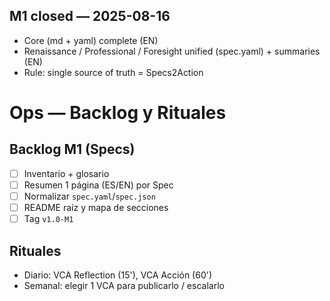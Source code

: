 ## M1 closed — 2025-08-16
- Core (md + yaml) complete (EN)
- Renaissance / Professional / Foresight unified (spec.yaml) + summaries (EN)
- Rule: single source of truth = Specs2Action

# Ops — Backlog y Rituales

## Backlog M1 (Specs)
- [ ] Inventario + glosario
- [ ] Resumen 1 página (ES/EN) por Spec
- [ ] Normalizar `spec.yaml`/`spec.json`
- [ ] README raíz y mapa de secciones
- [ ] Tag `v1.0-M1`

## Rituales
- Diario: VCA Reflection (15'), VCA Acción (60')
- Semanal: elegir 1 VCA para publicarlo / escalarlo
